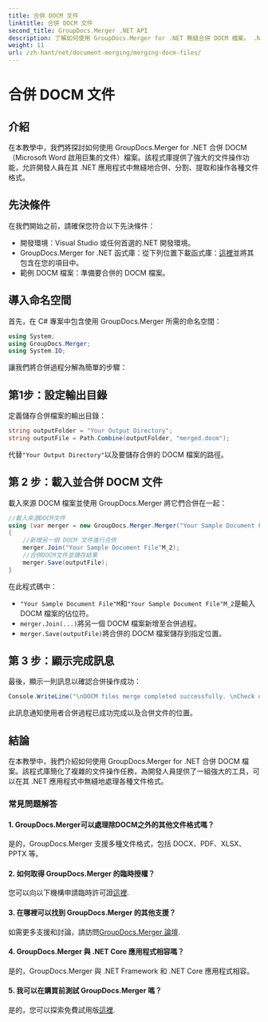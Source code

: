 ```yaml
---
title: 合併 DOCM 文件
linktitle: 合併 DOCM 文件
second_title: GroupDocs.Merger .NET API
description: 了解如何使用 GroupDocs.Merger for .NET 無縫合併 DOCM 檔案。 .NET 應用程式的簡單且有效率的文件操作。
weight: 11
url: /zh-hant/net/document-merging/merging-docm-files/
---
```


# 合併 DOCM 文件

## 介紹
在本教學中，我們將探討如何使用 GroupDocs.Merger for .NET 合併 DOCM（Microsoft Word 啟用巨集的文件）檔案。該程式庫提供了強大的文件操作功能，允許開發人員在其 .NET 應用程式中無縫地合併、分割、提取和操作各種文件格式。
## 先決條件
在我們開始之前，請確保您符合以下先決條件：
- 開發環境：Visual Studio 或任何首選的.NET 開發環境。
-  GroupDocs.Merger for .NET 函式庫：從下列位置下載函式庫：[這裡](https://releases.groupdocs.com/merger/net/)並將其包含在您的項目中。
- 範例 DOCM 檔案：準備要合併的 DOCM 檔案。
  

## 導入命名空間
首先，在 C# 專案中包含使用 GroupDocs.Merger 所需的命名空間：
```csharp
using System; 
using GroupDocs.Merger;
using System.IO;
```

讓我們將合併過程分解為簡單的步驟：
## 第1步：設定輸出目錄
定義儲存合併檔案的輸出目錄：
```csharp
string outputFolder = "Your Output Directory";
string outputFile = Path.Combine(outputFolder, "merged.docm");
```
代替`"Your Output Directory"`以及要儲存合併的 DOCM 檔案的路徑。
## 第 2 步：載入並合併 DOCM 文件
載入來源 DOCM 檔案並使用 GroupDocs.Merger 將它們合併在一起：
```csharp
//載入來源DOCM文件
using (var merger = new GroupDocs.Merger.Merger("Your Sample Document File"M))
{
    //新增另一個 DOCM 文件進行合併
    merger.Join("Your Sample Document File"M_2);
    //合併DOCM文件並儲存結果
    merger.Save(outputFile);
}
```
在此程式碼中：
- `"Your Sample Document File"M`和`"Your Sample Document File"M_2`是輸入 DOCM 檔案的佔位符。
- `merger.Join(...)`將另一個 DOCM 檔案新增至合併過程。
- `merger.Save(outputFile)`將合併的 DOCM 檔案儲存到指定位置。
## 第 3 步：顯示完成訊息
最後，顯示一則訊息以確認合併操作成功：
```csharp
Console.WriteLine("\nDOCM files merge completed successfully. \nCheck output in {0}", outputFolder);
```
此訊息通知使用者合併過程已成功完成以及合併文件的位置。

## 結論
在本教學中，我們介紹如何使用 GroupDocs.Merger for .NET 合併 DOCM 檔案。該程式庫簡化了複雜的文件操作任務，為開發人員提供了一組強大的工具，可以在其 .NET 應用程式中無縫地處理各種文件格式。

### 常見問題解答
#### 1. GroupDocs.Merger可以處理除DOCM之外的其他文件格式嗎？
是的，GroupDocs.Merger 支援多種文件格式，包括 DOCX、PDF、XLSX、PPTX 等。
#### 2. 如何取得 GroupDocs.Merger 的臨時授權？
您可以向以下機構申請臨時許可證[這裡](https://purchase.groupdocs.com/temporary-license/).
#### 3. 在哪裡可以找到 GroupDocs.Merger 的其他支援？
如需更多支援和討論，請訪問[GroupDocs.Merger 論壇](https://forum.groupdocs.com/c/merger/32).
#### 4. GroupDocs.Merger 與 .NET Core 應用程式相容嗎？
是的，GroupDocs.Merger 與 .NET Framework 和 .NET Core 應用程式相容。
#### 5. 我可以在購買前測試 GroupDocs.Merger 嗎？
是的，您可以探索免費試用版[這裡](https://releases.groupdocs.com/).